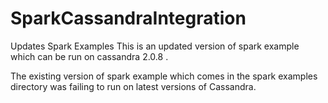 SparkCassandraIntegration
=========================

Updates Spark Examples
This is an updated version of spark example which can be run on cassandra 2.0.8 .

The existing version of spark example which comes in the spark examples directory was failing to run on latest versions of Cassandra.
